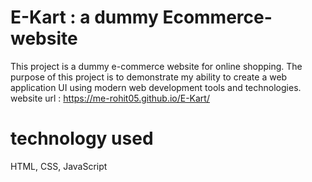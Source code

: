 # E-Kart : a dummy Ecommerce-website 
This project is a dummy e-commerce website for online shopping. The purpose of this project is to demonstrate my ability to create a  web application UI using modern web development tools and technologies.
website url : https://me-rohit05.github.io/E-Kart/
# technology used
HTML, CSS, JavaScript
